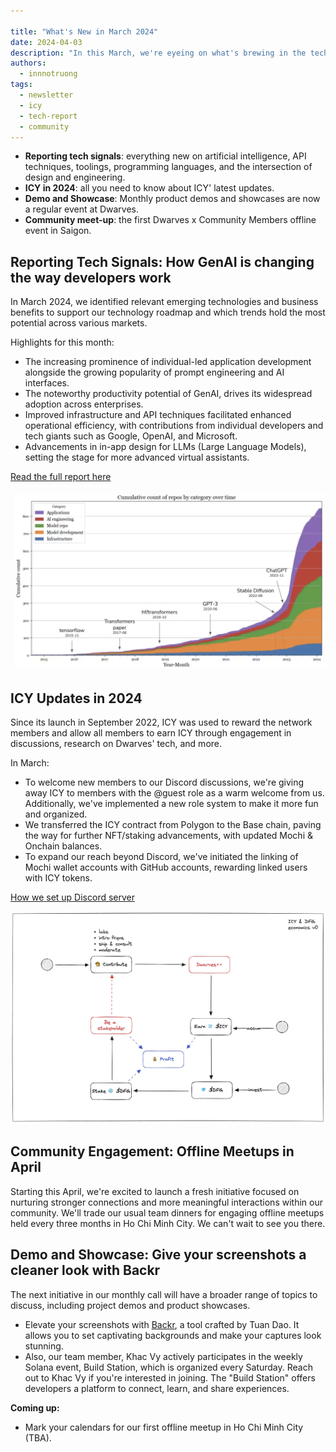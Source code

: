 ```yaml
---

title: "What's New in March 2024"
date: 2024-04-03
description: "In this March, we're eyeing on what's brewing in the tech market, ICY updates in 2024, the first offline meetup and product demo."
authors:
  - innnotruong
tags:
  - newsletter
  - icy
  - tech-report
  - community
---
```


- **Reporting tech signals**: everything new on artificial intelligence, API techniques, toolings, programming languages, and the intersection of design and engineering.
- **ICY in 2024**: all you need to know about ICY' latest updates.
- **Demo and Showcase**: Monthly product demos and showcases are now a regular event at Dwarves.
- **Community meet-up**: the first Dwarves x Community Members offline event in Saigon.

## Reporting Tech Signals: How GenAI is changing the way developers work

In March 2024, we identified relevant emerging technologies and business benefits to support our technology roadmap and which trends hold the most potential across various markets.

Highlights for this month:

- The increasing prominence of individual-led application development alongside the growing popularity of prompt engineering and AI interfaces.
- The noteworthy productivity potential of GenAI, drives its widespread adoption across enterprises.
- Improved infrastructure and API techniques facilitated enhanced operational efficiency, with contributions from individual developers and tech giants such as Google, OpenAI, and Microsoft.
- Advancements in in-app design for LLMs (Large Language Models), setting the stage for more advanced virtual assistants.

[Read the full report here](https://memo.d.foundation/playground/_labs/market-report-mar-2024/)

![](assets/2024-whats-new-march_2024-march-tech-report.webp)

## ICY Updates in 2024

Since its launch in September 2022, ICY was used to reward the network members and allow all members to earn ICY through engagement in discussions, research on Dwarves' tech, and more.

In March:

- To welcome new members to our Discord discussions, we're giving away ICY to members with the @guest role as a warm welcome from us. Additionally, we've implemented a new role system to make it more fun and organized.
- We transferred the ICY contract from Polygon to the Base chain, paving the way for further NFT/staking advancements, with updated Mochi & Onchain balances.
- To expand our reach beyond Discord, we've initiated the linking of Mochi wallet accounts with GitHub accounts, rewarding linked users with ICY tokens.

[How we set up Discord server](https://memo.d.foundation/playbook/community/starting-your-journey-at-dwarves-discord/)

![](assets/2024-whats-new-march_2024-march-icy.webp)

## Community Engagement: Offline Meetups in April

Starting this April, we're excited to launch a fresh initiative focused on nurturing stronger connections and more meaningful interactions within our community. We'll trade our usual team dinners for engaging offline meetups held every three months in Ho Chi Minh City. We can't wait to see you there.

## Demo and Showcase: Give your screenshots a cleaner look with Backr

The next initiative in our monthly call will have a broader range of topics to discuss, including project demos and product showcases.

- Elevate your screenshots with [Backr](https://getbackr.vercel.app/), a tool crafted by Tuan Dao. It allows you to set captivating backgrounds and make your captures look stunning.
- Also, our team member, Khac Vy actively participates in the weekly Solana event, Build Station, which is organized every Saturday. Reach out to Khac Vy if you're interested in joining. The "Build Station" offers developers a platform to connect, learn, and share experiences.

**Coming up:**

- Mark your calendars for our first offline meetup in Ho Chi Minh City (TBA).
